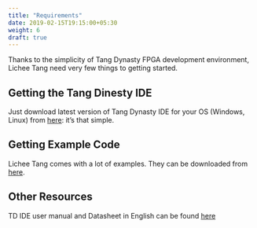 ```yaml
---
title: "Requirements"
date: 2019-02-15T19:15:00+05:30
weight: 6
draft: true
---
```


Thanks to the simplicity of Tang Dynasty FPGA development environment, Lichee Tang need very few things to getting started.

## Getting the Tang Dinesty IDE

Just download latest version of Tang Dynasty IDE for your OS (Windows, Linux) from [here](https://pan.baidu.com/s/1LaYo2UrDx6QPIc6VkfdsHA): it’s that simple.

## Getting Example Code

Lichee Tang comes with a lot of examples. They can be downloaded from [here](https://github.com/Lichee-Pi/Tang_FPGA_Examples).

## Other Resources

TD IDE user manual and Datasheet in English can be found [here](https://github.com/kprasadvnsi/Anlogic_Doc_English)